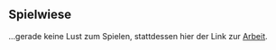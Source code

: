 Spielwiese
----------

...gerade keine Lust zum Spielen, stattdessen hier der Link zur [Arbeit](https://fbi.h-da.de").
